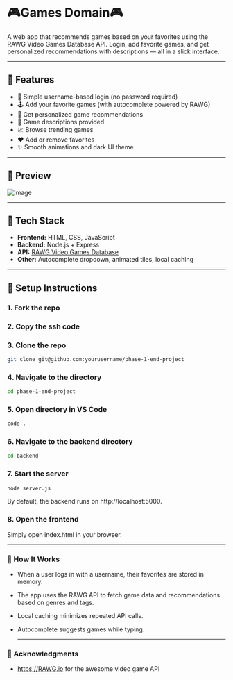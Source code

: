 # 🎮Games Domain🎮

A web app that recommends games based on your favorites using the RAWG Video Games Database API. Login, add favorite games, and get personalized recommendations with descriptions — all in a slick interface.

---

## 🌟 Features

- 🔐 Simple username-based login (no password required)
- 🕹 Add your favorite games (with autocomplete powered by RAWG)
- 🤖 Get personalized game recommendations
- 📝 Game descriptions provided
- 📈 Browse trending games
- ❤️ Add or remove favorites
- ✨ Smooth animations and dark UI theme

---

## 📸 Preview

![image](https://github.com/user-attachments/assets/7d541d40-7bc7-4b60-b32b-11f8401de270)

---

## 🚀 Tech Stack

- **Frontend:** HTML, CSS, JavaScript
- **Backend:** Node.js + Express
- **API:** [RAWG Video Games Database](https://rawg.io/apidocs)
- **Other:** Autocomplete dropdown, animated tiles, local caching

---

## 🔧 Setup Instructions

### 1. Fork the repo

### 2. Copy the ssh code

### 3. Clone the repo

```bash
git clone git@github.com:yourusername/phase-1-end-project
```

### 4. Navigate to the directory
```bash
cd phase-1-end-project
```

### 5. Open directory in VS Code
```bash
code .
```

### 6. Navigate to the backend directory

```bash
cd backend
```

### 7. Start the server
```bash
node server.js
```
By default, the backend runs on http://localhost:5000.

### 8. Open the frontend
Simply open index.html in your browser.

---

### 🧠 How It Works
- When a user logs in with a username, their favorites are stored in memory.

- The app uses the RAWG API to fetch game data and recommendations based on genres and tags.

- Local caching minimizes repeated API calls.

- Autocomplete suggests games while typing.

  ---

### 🙌 Acknowledgments
- https://RAWG.io for the awesome video game API






